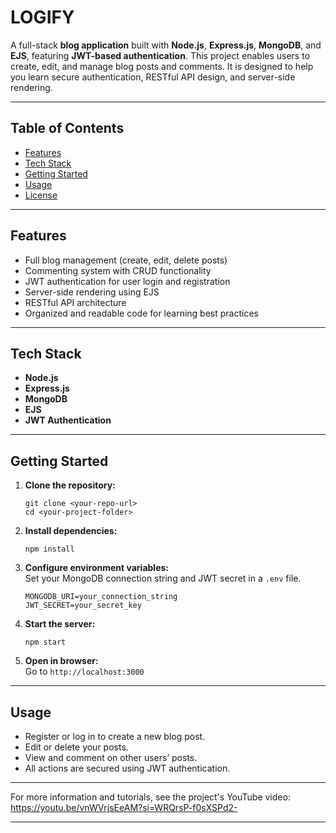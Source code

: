 # LOGIFY

A full-stack **blog application** built with **Node.js**, **Express.js**, **MongoDB**, and **EJS**, featuring **JWT-based authentication**. This project enables users to create, edit, and manage blog posts and comments. It is designed to help you learn secure authentication, RESTful API design, and server-side rendering.

---

## Table of Contents

- [Features](#features)
- [Tech Stack](#tech-stack)
- [Getting Started](#getting-started)
- [Usage](#usage)
- [License](#license)

---

## Features

- Full blog management (create, edit, delete posts)
- Commenting system with CRUD functionality
- JWT authentication for user login and registration
- Server-side rendering using EJS
- RESTful API architecture
- Organized and readable code for learning best practices

---

## Tech Stack

- **Node.js**
- **Express.js**
- **MongoDB**
- **EJS**
- **JWT Authentication**

---

## Getting Started

1. **Clone the repository:**
    ```
    git clone <your-repo-url>
    cd <your-project-folder>
    ```
2. **Install dependencies:**
    ```
    npm install
    ```
3. **Configure environment variables:**  
   Set your MongoDB connection string and JWT secret in a `.env` file.
    ```
    MONGODB_URI=your_connection_string
    JWT_SECRET=your_secret_key
    ```
4. **Start the server:**
    ```
    npm start
    ```
5. **Open in browser:**  
   Go to `http://localhost:3000`

---

## Usage

- Register or log in to create a new blog post.
- Edit or delete your posts.
- View and comment on other users’ posts.
- All actions are secured using JWT authentication.


---

For more information and tutorials, see the project's YouTube video:
https://youtu.be/vnWVrjsEeAM?si=WRQrsP-f0sXSPd2-

---

